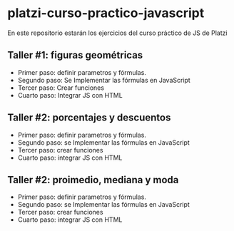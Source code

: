 # platzi-curso-practico-javascript
En este repositorio estarán los ejercicios del curso práctico de JS de Platzi

## Taller #1: figuras geométricas

- Primer paso: definir parametros y fórmulas.
- Segundo paso: Se Implementar las fórmulas en JavaScript
- Tercer paso: Crear funciones
- Cuarto paso: Integrar JS con HTML

## Taller #2: porcentajes y descuentos

- Primer paso: definir parametros y fórmulas.
- Segundo paso: se Implementar las fórmulas en JavaScript
- Tercer paso: crear funciones
- Cuarto paso: integrar JS con HTML

## Taller #2: proimedio, mediana y moda

- Primer paso: definir parametros y fórmulas.
- Segundo paso: se Implementar las fórmulas en JavaScript
- Tercer paso: crear funciones
- Cuarto paso: integrar JS con HTML
